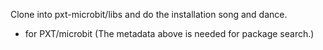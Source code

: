 Clone into pxt-microbit/libs and do the installation song and dance.



* for PXT/microbit
(The metadata above is needed for package search.)
